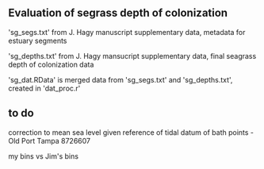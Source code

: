 ## Evaluation of segrass depth of colonization</H4>

'sg_segs.txt' from J. Hagy manuscript supplementary data, metadata for estuary segments

'sg_depths.txt' from J. Hagy mansucript supplementary data, final seagrass depth of colonization data

'sg_dat.RData' is merged data from 'sg_segs.txt' and 'sg_depths.txt', created in 'dat_proc.r'

## to do

correction to mean sea level given reference of tidal datum of bath points - Old Port Tampa 8726607

my bins vs Jim's bins